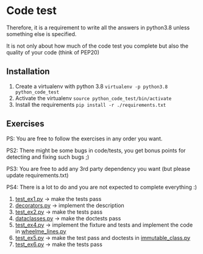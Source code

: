 # Code test
Therefore, it is a requirement to write all the answers in python3.8 unless something else is specified.

It is not only about how much of the code test you complete but also the quality of your code (think of PEP20)

## Installation
1. Create a virtualenv with python 3.8 `virtualenv -p python3.8 python_code_test` 
2. Activate the virtualenv `source python_code_test/bin/activate`
3. Install the requirements `pip install -r ./requirements.txt`

## Exercises
PS: You are free to follow the exercises in any order you want.

PS2: There might be some bugs in code/tests, you get bonus points for detecting and fixing such bugs ;)

PS3: You are free to add any 3rd party dependency you want (but please update requirements.txt)

PS4: There is a lot to do and you are not expected to complete everything :)

1. [test_ex1.py](tests/test_ex1.py) -> make the tests pass
2. [decorators.py](src/ex1/decorators.py) -> implement the description
3. [test_ex2.py](tests/test_ex2.py) -> make the tests pass
4. [dataclasses.py](src/ex3/dataclasses_exercises.py) -> make the doctests pass
5. [test_ex4.py](tests/test_ex4.py) -> implement the fixture and tests and implement the code in [wheelme_lines.py](src/ex4/wheelme_lines.py)
6. [test_ex5.py](tests/test_ex5.py) -> make the test pass and doctests in [immutable_class.py](src/ex5/immutable_class.py)
7. [test_ex6.py](tests/test_ex6.py) -> make the tests pass

